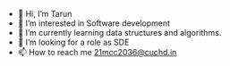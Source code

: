 - 👋 Hi, I’m Tarun
- 👀 I’m interested in Software development
- 🌱 I’m currently learning data structures and algorithms.
- 💞️ I’m looking for a role as SDE
- 📫 How to reach me 21mcc2036@cuchd.in

<!---
ktarun73/ktarun73 is a ✨ special ✨ repository because its `README.md` (this file) appears on your GitHub profile.
You can click the Preview link to take a look at your changes.
--->
